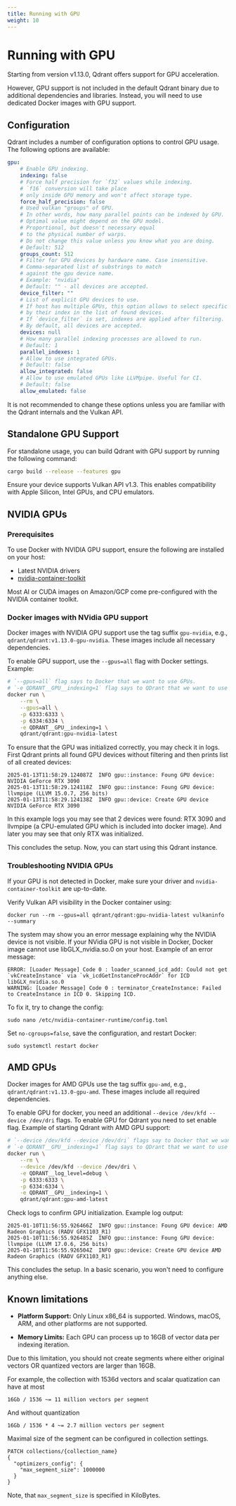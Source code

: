 ```yaml
---
title: Running with GPU
weight: 10
---
```


# Running with GPU

Starting from version v1.13.0, Qdrant offers support for GPU acceleration. 

However, GPU support is not included in the default Qdrant binary due to additional dependencies and libraries. Instead, you will need to use dedicated Docker images with GPU support.


## Configuration

Qdrant includes a number of configuration options to control GPU usage. The following options are available:

```yaml
gpu:
    # Enable GPU indexing.
    indexing: false
    # Force half precision for `f32` values while indexing.
    # `f16` conversion will take place 
    # only inside GPU memory and won't affect storage type.
    force_half_precision: false
    # Used vulkan "groups" of GPU. 
    # In other words, how many parallel points can be indexed by GPU.
    # Optimal value might depend on the GPU model.
    # Proportional, but doesn't necessary equal
    # to the physical number of warps.
    # Do not change this value unless you know what you are doing.
    # Default: 512
    groups_count: 512
    # Filter for GPU devices by hardware name. Case insensitive.
    # Comma-separated list of substrings to match 
    # against the gpu device name.
    # Example: "nvidia"
    # Default: "" - all devices are accepted.
    device_filter: ""
    # List of explicit GPU devices to use.
    # If host has multiple GPUs, this option allows to select specific devices
    # by their index in the list of found devices.
    # If `device_filter` is set, indexes are applied after filtering.
    # By default, all devices are accepted.
    devices: null
    # How many parallel indexing processes are allowed to run.
    # Default: 1
    parallel_indexes: 1
    # Allow to use integrated GPUs.
    # Default: false
    allow_integrated: false
    # Allow to use emulated GPUs like LLVMpipe. Useful for CI.
    # Default: false
    allow_emulated: false
```

It is not recommended to change these options unless you are familiar with the Qdrant internals and the Vulkan API.


## Standalone GPU Support

For standalone usage, you can build Qdrant with GPU support by running the following command:

```bash
cargo build --release --features gpu
```

Ensure your device supports Vulkan API v1.3. This enables compatibility with Apple Silicon, Intel GPUs, and CPU emulators.

## NVIDIA GPUs

### Prerequisites

To use Docker with NVIDIA GPU support, ensure the following are installed on your host:
- Latest NVIDIA drivers
- [nvidia-container-toolkit](https://docs.nvidia.com/datacenter/cloud-native/container-toolkit/latest/install-guide.html)

Most AI or CUDA images on Amazon/GCP come pre-configured with the NVIDIA container toolkit.

### Docker images with NVidia GPU support

Docker images with NVIDIA GPU support use the tag suffix `gpu-nvidia`, e.g., `qdrant/qdrant:v1.13.0-gpu-nvidia`. These images include all necessary dependencies.

To enable GPU support, use the `--gpus=all` flag with Docker settings. Example:

```bash
# `--gpus=all` flag says to Docker that we want to use GPUs.
# `-e QDRANT__GPU__indexing=1` flag says to QDrant that we want to use GPUs for indexing.
docker run \
	--rm \
	--gpus=all \
	-p 6333:6333 \
	-p 6334:6334 \
	-e QDRANT__GPU__indexing=1 \
	qdrant/qdrant:gpu-nvidia-latest
```

To ensure that the GPU was initialized correctly, you may check it in logs. First Qdrant prints all found GPU devices without filtering and then prints list of all created devices:

```
2025-01-13T11:58:29.124087Z  INFO gpu::instance: Foung GPU device: NVIDIA GeForce RTX 3090    
2025-01-13T11:58:29.124118Z  INFO gpu::instance: Foung GPU device: llvmpipe (LLVM 15.0.7, 256 bits)    
2025-01-13T11:58:29.124138Z  INFO gpu::device: Create GPU device NVIDIA GeForce RTX 3090    
```

In this example logs you may see that 2 devices were found: RTX 3090 and llvmpipe (a CPU-emulated GPU which is included into docker image). And later you may see that only RTX was initialized.

This concludes the setup. Now, you can start using this Qdrant instance.

### Troubleshooting NVIDIA GPUs

If your GPU is not detected in Docker, make sure your driver and `nvidia-container-toolkit` are up-to-date. 

Verify Vulkan API visibility in the Docker container using:


```
docker run --rm --gpus=all qdrant/qdrant:gpu-nvidia-latest vulkaninfo --summary
```

The system may show you an error message explaining why the NVIDIA device is not visible.
If your NVidia GPU is not visible in Docker, Docker image cannot use libGLX_nvidia.so.0 on your host. Example of an error message:

```
ERROR: [Loader Message] Code 0 : loader_scanned_icd_add: Could not get `vkCreateInstance` via `vk_icdGetInstanceProcAddr` for ICD libGLX_nvidia.so.0
WARNING: [Loader Message] Code 0 : terminator_CreateInstance: Failed to CreateInstance in ICD 0. Skipping ICD.
```

To fix it, try to change the config:

```
sudo nano /etc/nvidia-container-runtime/config.toml
```

Set `no-cgroups=false`, save the configuration, and restart Docker:

```
sudo systemctl restart docker
```

## AMD GPUs

Docker images for AMD GPUs use the tag suffix `gpu-amd`, e.g., `qdrant/qdrant:v1.13.0-gpu-amd`. These images include all required dependencies.

To enable GPU for docker, you need an additional `--device /dev/kfd --device /dev/dri` flags. To enable GPU for Qdrant you need to set enable flag. Example of starting Qdrant with AMD GPU support:

```bash
# `--device /dev/kfd --device /dev/dri` flags say to Docker that we want to use GPUs.
# `-e QDRANT__GPU__indexing=1` flag says to QDrant that we want to use GPUs for indexing.
docker run \
	--rm \
	--device /dev/kfd --device /dev/dri \
	-e QDRANT__log_level=debug \
	-p 6333:6333 \
	-p 6334:6334 \
	-e QDRANT__GPU__indexing=1 \
	qdrant/qdrant:gpu-amd-latest
```

Check logs to confirm GPU initialization. Example log output:

```text
2025-01-10T11:56:55.926466Z  INFO gpu::instance: Foung GPU device: AMD Radeon Graphics (RADV GFX1103_R1)
2025-01-10T11:56:55.926485Z  INFO gpu::instance: Foung GPU device: llvmpipe (LLVM 17.0.6, 256 bits) 
2025-01-10T11:56:55.926504Z  INFO gpu::device: Create GPU device AMD Radeon Graphics (RADV GFX1103_R1)
```

This concludes the setup. In a basic scenario, you won't need to configure anything else.


## Known limitations

* **Platform Support:** Only Linux x86_64 is supported. Windows, macOS, ARM, and other platforms are not supported.

* **Memory Limits:** Each GPU can process up to 16GB of vector data per indexing iteration. 

Due to this limitation, you should not create segments where either original vectors OR quantized vectors are larger than 16GB.

For example, the collection with 1536d vectors and scalar quatization can have at most

```text
16Gb / 1536 ~= 11 million vectors per segment
```

And without quantization

```text
16Gb / 1536 * 4 ~= 2.7 million vectors per segment
```

Maximal size of the segment can be configured in collection settings.

```http
PATCH collections/{collection_name}
{
  "optimizers_config": {
    "max_segment_size": 1000000
  }
}
```

Note, that `max_segment_size` is specified in KiloBytes.


